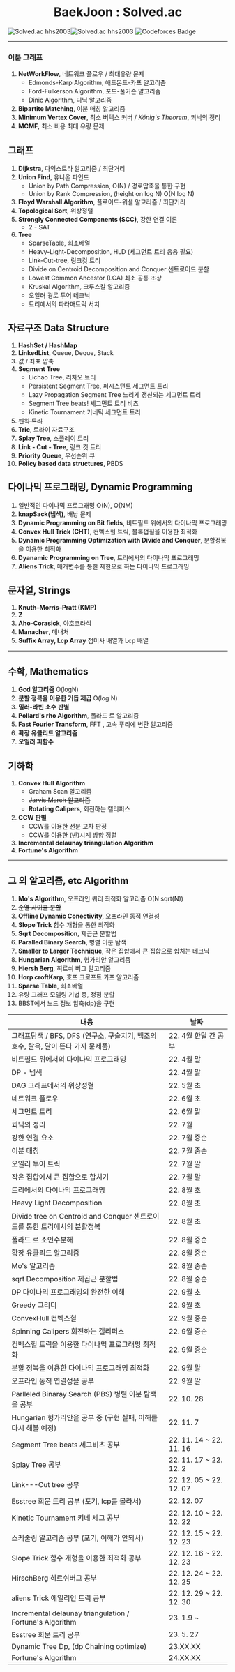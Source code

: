 
# <center>BaekJoon : Solved.ac

![Solved.ac hhs2003](http://mazassumnida.wtf/api/v2/generate_badge?boj=hhs2003)![Solved.ac hhs2003](http://mazandi.herokuapp.com/api?handle=hhs2003&theme=warm)
![Codeforces Badge](https://codeforces-readme-stats.vercel.app/api/badge?username=hy3ons)

---

### 이분 그래프
1. **NetWorkFlow**, 네트워크 플로우 / 최대유량 문제
   - Edmonds-Karp Algorithm, 애드몬드-카프 알고리즘
   - Ford-Fulkerson Algorithm, 포드-풀커슨 알고리즘
   - Dinic Algorithm, 디닉 알고리즘
2. **Bipartite Matching**, 이분 매칭 알고리즘
3. **Minimum Vertex Cover**, 최소 버텍스 커버 / *Kőnig's Theorem*, 쾨닉의 정리
4. **MCMF**, 최소 비용 최대 유량 문제

## 그래프
1. **Dijkstra**, 다익스트라 알고리즘 / 최단거리
2. **Union Find**, 유니온 파인드
   - Union by Path Compression, O(N) / 경로압축을 통한 구현
   - Union by Rank Compression, (height on log N) O(N log N)
3. **Floyd Warshall Algorithm**, 플로이드-워셜 알고리즘 / 최단거리
4. **Topological Sort**, 위상정렬
5. **Strongly Connected Components (SCC)**, 강한 연결 이론
   - 2 - SAT
6. **Tree**
   - SparseTable, 희소배열
   - Heavy-Light-Decomposition, HLD (세그먼트 트리 응용 필요)
   - Link-Cut-tree, 링크컷 트리
   - Divide on Centroid Decomposition and Conquer 센트로이드 분할
   - Lowest Common Ancestor (LCA) 최소 공통 조상
   - Kruskal Algorithm, 크루스칼 알고리즘
   - 오일러 경로 투어 테크닉
   - 트리에서의 파라매트릭 서치

## 자료구조 Data Structure

1. **HashSet / HashMap**
2. **LinkedList**, Queue, Deque, Stack
3. 값 / 좌표 압축
4. **Segment Tree**
   - Lichao Tree, 리차오 트리
   - Persistent Segment Tree, 퍼시스턴트 세그먼트 트리
   - Lazy Propagation Segment Tree 느리게 갱신되는 세그먼트 트리
   - Segment Tree beats! 세그먼트 트리 비츠
   - Kinetic Tournament 키네틱 세그먼트 트리
5. ~~펜윅 트리~~
6. **Trie**, 트라이 자료구조
7. **Splay Tree**, 스플레이 트리
8. **Link - Cut - Tree**, 링크 컷 트리
9. **Priority Queue**, 우선순위 큐
10. **Policy based data structures**, PBDS

## 다이나믹 프로그래밍, Dynamic Programming

1. 일반적인 다이나믹 프로그래밍 O(N), O(NM)
2. **knapSack(냅색)**, 배낭 문제
3. **Dynamic Programming on Bit fields**, 비트필드 위에서의 다이나믹 프로그래밍
4. **Convex Hull Trick (CHT)**, 컨벡스헐 트릭, 볼록껍질을 이용한 최적화
5. **Dynamic Programming Optimization with Divide and Conquer**, 분할정복을 이용한 최적화
6. **Dyanamic Programming on Tree**, 트리에서의 다이나믹 프로그래밍
7. **Aliens Trick**, 매개변수를 통한 제한으로 하는 다이나믹 프로그래밍

## 문자열, Strings

1. **Knuth–Morris–Pratt (KMP)**
2. **Z**
3. **Aho-Corasick**, 아호코라식
4. **Manacher**, 매내처
5. **Suffix Array, Lcp Array** 접미사 배열과 Lcp 배열

---

## 수학, Mathematics

1. **Gcd 알고리즘** O(logN)
2. **분할 정복을 이용한 거듭 제곱** O(log N)
3. **밀러-라빈 소수 판별**
4. **Pollard's rho Algorithm**, 폴라드 로 알고리즘
5. **Fast Fourier Transform**, FFT , 고속 푸리에 변환 알고리즘
6. **확장 유클리드 알고리즘**
7. **오일러 피함수**

## 기하학

1. **Convex Hull Algorithm**
   - Graham Scan 알고리즘
   - ~~Jarvis March 알고리즘~~
   - **Rotating Calipers**, 회전하는 캘리퍼스
2. **CCW 판별**
   - CCW를 이용한 선분 교차 판정
   - CCW를 이용한 (반)시계 방향 정렬
3. **Incremental delaunay triangulation Algorithm**
4. **Fortune's Algorithm**

---

## 그 외 알고리즘, etc Algorithm

1. **Mo's Algorithm**, 오프라인 쿼리 최적화 알고리즘 O(N sqrt(N))
2. ~~순열 사이클 분할~~
3. **Offline Dynamic Conectivity**, 오프라인 동적 연결성
4. **Slope Trick** 함수 개형을 통한 최적화
5. **Sqrt Decomposition**, 제곱근 분할법
6. **Paralled Binary Search**, 병렬 이분 탐색
7. **Smaller to Larger Technique**, 작은 집합에서 큰 집합으로 합치는 테크닉
8. **Hungarian Algorithm**, 헝가리안 알고리즘
9. **Hiersh Berg**, 히르쉬 버그 알고리즘
10. **Horp croftKarp**, 호프 크로프트 카프 알고리즘
11. **Sparse Table**, 희소배열
12. 유량 그래프 모델링 기법 중, 정점 분할
13. BBST에서 노드 정보 압축(dp)을 구현




| 내용 | 날짜 |
| ---- | ---- |
| 그래프탐색 / BFS, DFS (연구소, 구슬치기, 백조의호수, 탈옥, 달이 뜬다 가자 문제품) | 22. 4월 한달 간 공부 |
| 비트필드 위에서의 다이나믹 프로그래밍 | 22. 4월 말 |
| DP - 냅색 | 22. 4월 말 |
| DAG 그래프에서의 위상정렬 | 22. 5월 초 |
| 네트워크 플로우 | 22. 6월 초 |
| 세그먼트 트리 | 22. 6월 말 |
| 쾨닉의 정리 | 22. 7월 |
| 강한 연결 요소 | 22. 7월 중순 |
| 이분 매칭 | 22. 7월 중순 |
| 오일러 투어 트릭 | 22. 7월 말 |
| 작은 집합에서 큰 집합으로 합치기 | 22. 7월 말 |
| 트리에서의 다이나믹 프로그래밍 | 22. 8월 초 |
| Heavy Light Decomposition | 22. 8월 초 |
| Divide tree on Centroid and Conquer 센트로이드를 통한 트리에서의 분할정복 | 22. 8월 초 |
| 폴라드 로 소인수분해 | 22. 8월 중순 |
| 확장 유클리드 알고리즘 | 22. 8월 중순 |
| Mo's 알고리즘 | 22. 8월 중순 |
| sqrt Decomposition 제곱근 분할법 | 22. 8월 중순 |
| DP 다이나믹 프로그래밍의 완전한 이해 | 22. 9월 초 |
| Greedy 그리디 | 22. 9월 초 |
| ConvexHull 컨벡스헐 | 22. 9월 중순 |
| Spinning Calipers 회전하는 캘리퍼스 | 22. 9월 중순 |
| 컨벡스헐 트릭을 이용한 다이나믹 프로그래밍 최적화 | 22. 9월 중순 |
| 분할 정복을 이용한 다이나믹 프로그래밍 최적화 | 22. 9월 말 |
| 오프라인 동적 연결성을 공부 | 22. 9월 말 |
| Parlleled Binaray Search (PBS) 병렬 이분 탐색을 공부 | 22. 10. 28 |
| Hungarian 헝가리안을 공부 중 (구현 실패, 이해를 다시 해볼 예정) | 22. 11. 7 |
| Segment Tree beats 세그비츠 공부 | 22. 11. 14 ~ 22. 11. 16 |
| Splay Tree 공부 | 22. 11. 17 ~ 22. 12. 2 |
| Link---Cut tree 공부 | 22. 12. 05 ~ 22. 12. 07 |
| Esstree 회문 트리 공부 (포기, lcp를 몰라서) | 22. 12. 07 |
| Kinetic Tournament 키네 세그 공부 | 22. 12. 10 ~ 22. 12. 22 |
| 스케줄링 알고리즘 공부 (포기, 이해가 안되서) | 22. 12. 15 ~ 22. 12. 23 |
| Slope Trick 함수 개형을 이용한 최적화 공부 | 22. 12. 16 ~ 22. 12. 23 |
| HirschBerg 히르쉬버그 공부 | 22. 12. 24 ~ 22. 12. 25 |
| aliens Trick 에일리언 트릭 공부 | 22. 12. 29 ~ 22. 12. 30 |
| Incremental delaunay triangulation / Fortune's Algorithm | 23. 1.9 ~ |
| Esstree 회문 트리 공부 | 23. 5. 27 |
| Dynamic Tree Dp, (dp Chaining optimize) | 23.XX.XX|
| Fortune's Algorithm | 24.XX.XX |
